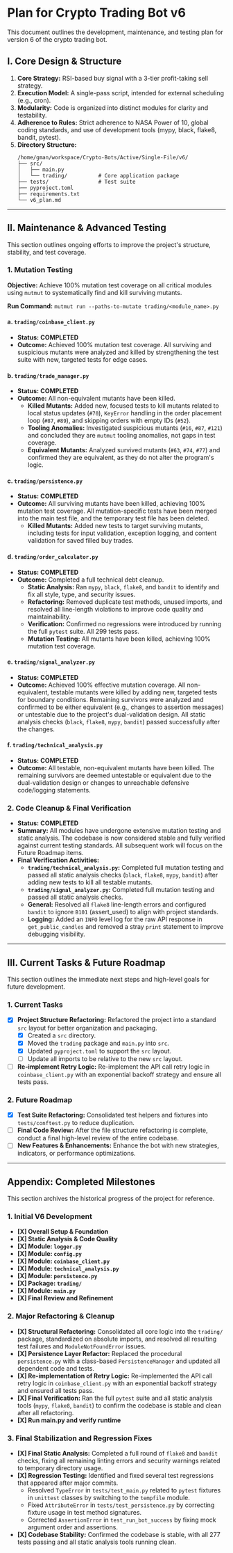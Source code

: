 # Plan for Crypto Trading Bot v6

This document outlines the development, maintenance, and testing plan for version 6 of the crypto trading bot.

## I. Core Design & Structure

1.  **Core Strategy:** RSI-based buy signal with a 3-tier profit-taking sell strategy.
2.  **Execution Model:** A single-pass script, intended for external scheduling (e.g., cron).
3.  **Modularity:** Code is organized into distinct modules for clarity and testability.
4.  **Adherence to Rules:** Strict adherence to NASA Power of 10, global coding standards, and use of development tools (mypy, black, flake8, bandit, pytest).
5.  **Directory Structure:**
    ```
    /home/gman/workspace/Crypto-Bots/Active/Single-File/v6/
    ├── src/
    │   ├── main.py
    │   └── trading/          # Core application package
    ├── tests/                # Test suite
    ├── pyproject.toml
    ├── requirements.txt
    └── v6_plan.md
    ```

---

## II. Maintenance & Advanced Testing

This section outlines ongoing efforts to improve the project's structure, stability, and test coverage.

### 1. Mutation Testing

**Objective:** Achieve 100% mutation test coverage on all critical modules using `mutmut` to systematically find and kill surviving mutants.

**Run Command:** `mutmut run --paths-to-mutate trading/<module_name>.py`

#### a. `trading/coinbase_client.py`
- **Status:** **COMPLETED**
- **Outcome:** Achieved 100% mutation test coverage. All surviving and suspicious mutants were analyzed and killed by strengthening the test suite with new, targeted tests for edge cases.

#### b. `trading/trade_manager.py`
- **Status:** **COMPLETED**
- **Outcome:** All non-equivalent mutants have been killed.
  - **Killed Mutants:** Added new, focused tests to kill mutants related to local status updates (`#70`), `KeyError` handling in the order placement loop (`#87`, `#89`), and skipping orders with empty IDs (`#52`).
  - **Tooling Anomalies:** Investigated suspicious mutants (`#16`, `#87`, `#121`) and concluded they are `mutmut` tooling anomalies, not gaps in test coverage.
  - **Equivalent Mutants:** Analyzed survived mutants (`#63`, `#74`, `#77`) and confirmed they are equivalent, as they do not alter the program's logic.

#### c. `trading/persistence.py`
- **Status:** **COMPLETED**
- **Outcome:** All surviving mutants have been killed, achieving 100% mutation test coverage. All mutation-specific tests have been merged into the main test file, and the temporary test file has been deleted.
  - **Killed Mutants:** Added new tests to target surviving mutants, including tests for input validation, exception logging, and content validation for saved filled buy trades.

#### d. `trading/order_calculator.py`
- **Status:** **COMPLETED**
- **Outcome:** Completed a full technical debt cleanup.
  - **Static Analysis:** Ran `mypy`, `black`, `flake8`, and `bandit` to identify and fix all style, type, and security issues.
  - **Refactoring:** Removed duplicate test methods, unused imports, and resolved all line-length violations to improve code quality and maintainability.
  - **Verification:** Confirmed no regressions were introduced by running the full `pytest` suite. All 299 tests pass.
  - **Mutation Testing:** All mutants have been killed, achieving 100% mutation test coverage.

#### e. `trading/signal_analyzer.py`
- **Status:** **COMPLETED**
- **Outcome:** Achieved 100% effective mutation coverage. All non-equivalent, testable mutants were killed by adding new, targeted tests for boundary conditions. Remaining survivors were analyzed and confirmed to be either equivalent (e.g., changes to assertion messages) or untestable due to the project's dual-validation design. All static analysis checks (`black`, `flake8`, `mypy`, `bandit`) passed successfully after the changes.

#### f. `trading/technical_analysis.py`
- **Status:** **COMPLETED**
- **Outcome:** All testable, non-equivalent mutants have been killed. The remaining survivors are deemed untestable or equivalent due to the dual-validation design or changes to unreachable defensive code/logging statements.

### 2. Code Cleanup & Final Verification
- **Status:** **COMPLETED**
- **Summary:** All modules have undergone extensive mutation testing and static analysis. The codebase is now considered stable and fully verified against current testing standards. All subsequent work will focus on the Future Roadmap items.
- **Final Verification Activities:**
  - **`trading/technical_analysis.py`:** Completed full mutation testing and passed all static analysis checks (`black`, `flake8`, `mypy`, `bandit`) after adding new tests to kill all testable mutants.
  - **`trading/signal_analyzer.py`:** Completed full mutation testing and passed all static analysis checks.
  - **General:** Resolved all `flake8` line-length errors and configured `bandit` to ignore `B101` (assert_used) to align with project standards.
  - **Logging:** Added an `INFO` level log for the raw API response in `get_public_candles` and removed a stray `print` statement to improve debugging visibility.

---

## III. Current Tasks & Future Roadmap

This section outlines the immediate next steps and high-level goals for future development.

### 1. Current Tasks

*   [X] **Project Structure Refactoring:** Refactored the project into a standard `src` layout for better organization and packaging.
    *   [X] Created a `src` directory.
    *   [X] Moved the `trading` package and `main.py` into `src`.
    *   [X] Updated `pyproject.toml` to support the `src` layout.
    *   [ ] Update all imports to be relative to the new `src` layout.
*   [ ] **Re-implement Retry Logic:** Re-implement the API call retry logic in `coinbase_client.py` with an exponential backoff strategy and ensure all tests pass.

### 2. Future Roadmap

*   [X] **Test Suite Refactoring:** Consolidated test helpers and fixtures into `tests/conftest.py` to reduce duplication.
*   [ ] **Final Code Review:** After the file structure refactoring is complete, conduct a final high-level review of the entire codebase.
*   [ ] **New Features & Enhancements:** Enhance the bot with new strategies, indicators, or performance optimizations.

---

## Appendix: Completed Milestones

This section archives the historical progress of the project for reference.

### 1. Initial V6 Development
*   **[X] Overall Setup & Foundation**
*   **[X] Static Analysis & Code Quality**
*   **[X] Module: `logger.py`**
*   **[X] Module: `config.py`**
*   **[X] Module: `coinbase_client.py`**
*   **[X] Module: `technical_analysis.py`**
*   **[X] Module: `persistence.py`**
*   **[X] Package: `trading/`**
*   **[X] Module: `main.py`**
*   **[X] Final Review and Refinement**

### 2. Major Refactoring & Cleanup
*   **[X] Structural Refactoring:** Consolidated all core logic into the `trading/` package, standardized on absolute imports, and resolved all resulting test failures and `ModuleNotFoundError` issues.
*   **[X] Persistence Layer Refactor:** Replaced the procedural `persistence.py` with a class-based `PersistenceManager` and updated all dependent code and tests.
*   **[X] Re-implementation of Retry Logic:** Re-implemented the API call retry logic in `coinbase_client.py` with an exponential backoff strategy and ensured all tests pass.
*   **[X] Final Verification:** Ran the full `pytest` suite and all static analysis tools (`mypy`, `flake8`, `bandit`) to confirm the codebase is stable and clean after all refactoring.
*   **[X] Run main.py and verify runtime**

### 3. Final Stabilization and Regression Fixes
*   **[X] Final Static Analysis:** Completed a full round of `flake8` and `bandit` checks, fixing all remaining linting errors and security warnings related to temporary directory usage.
*   **[X] Regression Testing:** Identified and fixed several test regressions that appeared after major commits.
    *   Resolved `TypeError` in `tests/test_main.py` related to `pytest` fixtures in `unittest` classes by switching to the `tempfile` module.
    *   Fixed `AttributeError` in `tests/test_persistence.py` by correcting fixture usage in test method signatures.
    *   Corrected `AssertionError` in `test_run_bot_success` by fixing mock argument order and assertions.
*   **[X] Codebase Stability:** Confirmed the codebase is stable, with all 277 tests passing and all static analysis tools running clean.